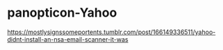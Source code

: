 # panopticon-Yahoo

https://mostlysignssomeportents.tumblr.com/post/166149336511/yahoo-didnt-install-an-nsa-email-scanner-it-was
